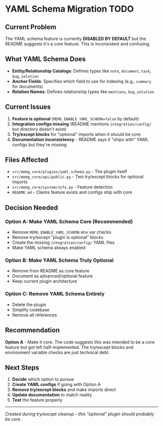 # YAML Schema Migration TODO

## Current Problem

The YAML schema feature is currently **DISABLED BY DEFAULT** but the README suggests it's a core feature. This is inconsistent and confusing.

## What YAML Schema Does

- **Entity/Relationship Catalogs**: Defines types like `note`, `document`, `task`, `bug`, `solution`
- **Anchor Fields**: Specifies which field to use for indexing (e.g., `summary` for documents)
- **Relation Names**: Defines relationship types like `mentions`, `bug_solution`

## Current Issues

1. **Feature is optional** (`MEMG_ENABLE_YAML_SCHEMA=false` by default)
2. **Integration configs missing** (README mentions `integration/config/` but directory doesn't exist)
3. **Try/except blocks** for "optional" imports when it should be core
4. **Documentation inconsistency** - README says it "ships with" YAML configs but they're missing

## Files Affected

- `src/memg_core/plugins/yaml_schema.py` - The plugin itself
- `src/memg_core/api/public.py` - Two try/except blocks for optional imports
- `src/memg_core/system/info.py` - Feature detection
- `README.md` - Claims feature exists and configs ship with core

## Decision Needed

### Option A: Make YAML Schema Core (Recommended)
- Remove `MEMG_ENABLE_YAML_SCHEMA` env var checks
- Remove try/except "plugin is optional" blocks
- Create the missing `integration/config/` YAML files
- Make YAML schema always enabled

### Option B: Make YAML Schema Truly Optional
- Remove from README as core feature
- Document as advanced/optional feature
- Keep current plugin architecture

### Option C: Remove YAML Schema Entirely
- Delete the plugin
- Simplify codebase
- Remove all references

## Recommendation

**Option A** - Make it core. The code suggests this was intended to be a core feature but got left half-implemented. The try/except blocks and environment variable checks are just technical debt.

## Next Steps

1. **Decide** which option to pursue
2. **Create YAML configs** if going with Option A
3. **Remove try/except blocks** and make imports direct
4. **Update documentation** to match reality
5. **Test** the feature properly

---

*Created during try/except cleanup - this "optional" plugin should probably be core.*
